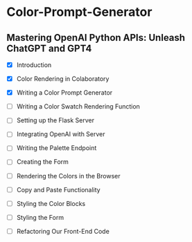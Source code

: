 # Color-Prompt-Generator

## Mastering OpenAI Python APIs: Unleash ChatGPT and GPT4

- [X] Introduction
- [X] Color Rendering in Colaboratory
- [X] Writing a Color Prompt Generator
- [ ] Writing a Color Swatch Rendering Function
- [ ] Setting up the Flask Server
- [ ] Integrating OpenAI with Server
- [ ] Writing the Palette Endpoint
- [ ] Creating the Form
- [ ] Rendering the Colors in the Browser
- [ ] Copy and Paste Functionality
- [ ] Styling the Color Blocks
- [ ] Styling the Form
- [ ] Refactoring Our Front-End Code
  